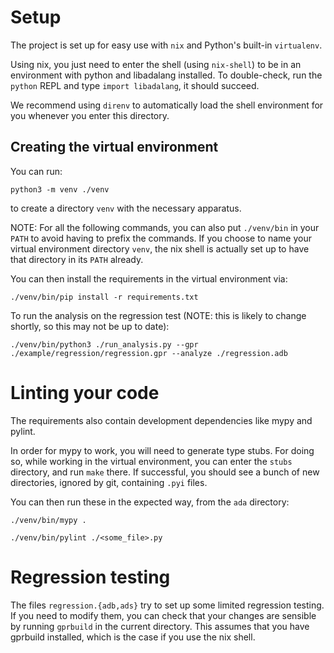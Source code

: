 # Setup

The project is set up for easy use with `nix` and Python's built-in
`virtualenv`.

Using nix, you just need to enter the shell (using `nix-shell`) to be in an
environment with python and libadalang installed. To double-check, run the
`python` REPL and type `import libadalang`, it should succeed.

We recommend using `direnv` to automatically load the shell environment for you
whenever you enter this directory.

## Creating the virtual environment

You can run:

```shell
python3 -m venv ./venv
```

to create a directory `venv` with the necessary apparatus.

NOTE: For all the following commands, you can also put `./venv/bin` in your
`PATH` to avoid having to prefix the commands. If you choose to name your
virtual environment directory `venv`, the nix shell is actually set up to
have that directory in its `PATH` already.

You can then install the requirements in the virtual environment via:

```shell
./venv/bin/pip install -r requirements.txt
```

To run the analysis on the regression test (NOTE: this is likely to change
shortly, so this may not be up to date):

```shell
./venv/bin/python3 ./run_analysis.py --gpr ./example/regression/regression.gpr --analyze ./regression.adb
```

# Linting your code

The requirements also contain development dependencies like mypy and pylint.

In order for mypy to work, you will need to generate type stubs.  For doing so,
while working in the virtual environment, you can enter the `stubs` directory,
and run `make` there.  If successful, you should see a bunch of new
directories, ignored by git, containing `.pyi` files.

You can then run these in the expected way, from the `ada` directory:

```shell
./venv/bin/mypy .

./venv/bin/pylint ./<some_file>.py
```

# Regression testing

The files `regression.{adb,ads}` try to set up some limited regression
testing. If you need to modify them, you can check that your changes are
sensible by running `gprbuild` in the current directory. This assumes that
you have gprbuild installed, which is the case if you use the nix shell.
